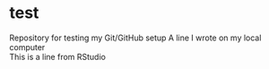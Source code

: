 # test
Repository for testing my Git/GitHub setup
A line I wrote on my local computer  
This is a line from RStudio